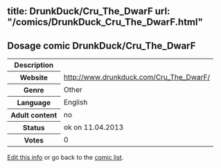 title: DrunkDuck/Cru_The_DwarF
url: "/comics/DrunkDuck_Cru_The_DwarF.html"
---
Dosage comic DrunkDuck/Cru_The_DwarF
-----------------------------------------

<table class="comicinfo">
<tr>
<th>Description</th><td></td>
</tr>
<tr>
<th>Website</th><td><a href="http://www.drunkduck.com/Cru_The_DwarF/">http://www.drunkduck.com/Cru_The_DwarF/</a></td>
</tr>
<tr>
<th>Genre</th><td>Other</td>
</tr>
<tr>
<th>Language</th><td>English</td>
</tr>
<tr>
<th>Adult content</th><td>no</td>
</tr>
<tr>
<th>Status</th><td>ok on 11.04.2013</td>
</tr>
<tr>
<th>Votes</th><td>0</div></td>
</tr>
</table>

[Edit this info](/comics/DrunkDuck_Cru_The_DwarF_edit.html) or go back to the [comic list](../comic-index.html).
